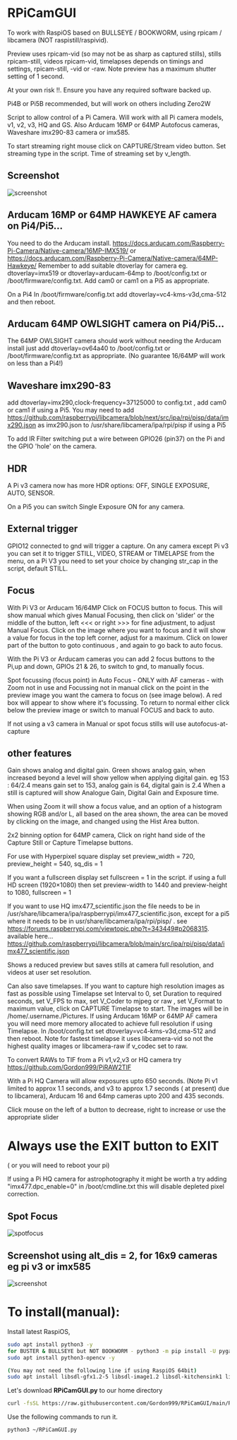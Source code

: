 # RPiCamGUI

To work with RaspiOS based on BULLSEYE / BOOKWORM, using rpicam / libcamera (NOT raspistill/raspivid).

Preview uses rpicam-vid (so may not be as sharp as captured stills), stills rpicam-still, videos rpicam-vid, timelapses depends on timings and settings, rpicam-still, -vid or -raw. Note preview has a maximum shutter setting of 1 second.

At your own risk !!. Ensure you have any required software backed up.

Pi4B or Pi5B recommended, but will work on others including Zero2W

Script to allow control of a Pi Camera. Will work with all Pi camera models, v1, v2, v3, HQ and GS. Also Arducam 16MP or 64MP Autofocus cameras, Waveshare imx290-83 camera or imx585.

To start streaming right mouse click on CAPTURE/Stream video button. Set streaming type in the script. 
Time of streaming set by v_length.

## Screenshot

![screenshot](screenshot.jpg)


## Arducam 16MP or 64MP HAWKEYE AF camera on Pi4/Pi5...

You need to do the Arducam install. https://docs.arducam.com/Raspberry-Pi-Camera/Native-camera/16MP-IMX519/ or https://docs.arducam.com/Raspberry-Pi-Camera/Native-camera/64MP-Hawkeye/ 
Remember to add suitable dtoverlay for camera eg. dtoverlay=imx519 or dtoverlay=arducam-64mp to /boot/config.txt or /boot/firmware/config.txt. Add cam0 or cam1 on a Pi5 as appropriate.

On a Pi4 In /boot/firmware/config.txt add  dtoverlay=vc4-kms-v3d,cma-512 and then reboot.


## Arducam 64MP OWLSIGHT camera on Pi4/Pi5...

The 64MP OWLSIGHT camera should work without needing the Arducam install just add dtoverlay=ov64a40 to /boot/config.txt or /boot/firmware/config.txt as appropriate. (No guarantee 16/64MP will work on less than a Pi4!)

## Waveshare imx290-83
add dtoverlay=imx290,clock-frequency=37125000 to config.txt , add cam0 or cam1 if using a Pi5.
You may need to add https://github.com/raspberrypi/libcamera/blob/next/src/ipa/rpi/pisp/data/imx290.json as imx290.json to /usr/share/libcamera/ipa/rpi/pisp if using a Pi5

To add IR Filter switching put a wire between GPIO26 (pin37) on the Pi and the GPIO 'hole' on the camera.

## HDR
A Pi v3 camera now has more HDR options: OFF, SINGLE EXPOSURE, AUTO, SENSOR.

On a Pi5 you can switch Single Exposure ON for any camera.

## External trigger
GPIO12 connected to gnd will trigger a capture. On any camera except Pi v3 you can set it to trigger STILL, VIDEO, STREAM or TIMELAPSE from the menu, on a Pi V3 you need to set your choice by changing str_cap in the script, default STILL.

## Focus

With Pi V3 or Arducam 16/64MP Click on FOCUS button to focus. This will show manual which gives Manual Focusing, then click on 'slider' or the middle of the button, left <<< or right >>> for fine adjustment, to adjust Manual Focus. Click on the image where you want to focus and it will show a value for focus in the top left corner, adjust for a maximum. Click on lower part of the button to goto continuous , and again to go back to auto focus.

With the Pi V3 or Arducam  cameras you can add 2 focus buttons to the Pi,up and down, GPIOs 21 & 26, to switch to gnd, to manually focus.

Spot focussing (focus point) in Auto Focus - ONLY with AF cameras - with Zoom not in use and Focussing not in manual click on the point in the preview image you want the camera to focus on (see image below). A red box will appear to show where it's focussing. To return to normal either click below the preview image or switch to manual FOCUS and back to auto.

If not using a v3 camera in Manual or spot focus stills will use autofocus-at-capture

## other features

Gain shows analog and digital gain. Green shows analog gain, when increased beyond a level will show yellow when applying digital gain.
eg 153 : 64/2.4 means gain set to 153, analog gain is 64, digital gain is 2.4
When a still is captured will show Analogue Gain, Digital Gain and Exposure time.

When using Zoom it will show a focus value, and an option of a histogram showing RGB and/or L, all based on the area shown, the area can be moved by clicking on the image, and changed using the Hist Area button.

2x2 binning option for 64MP camera, Click on right hand side of the Capture Still or Capture Timelapse buttons. 

For use with Hyperpixel square display set preview_width  = 720, preview_height = 540, sq_dis = 1 

If you want a fullscreen display set fullscreen = 1 in the script. if using a full HD screen (1920×1080) then set preview-width to 1440 and preview-height to 1080, fullscreen = 1

lf you want to use HQ imx477_scientific.json the file needs to be in /usr/share/libcamera/ipa/raspberrypi/imx477_scientific.json, except for a pi5 where it needs to be in usr/share/libcamera/ipa/rpi/pisp/ . see https://forums.raspberrypi.com/viewtopic.php?t=343449#p2068315. available here... https://github.com/raspberrypi/libcamera/blob/main/src/ipa/rpi/pisp/data/imx477_scientific.json

Shows a reduced preview but saves stills at camera full resolution, and videos at user set resolution.

Can also save timelapses. If you want to capture high resolution images as fast as possible using Timelapse set Interval to 0, set Duration to required seconds, set V_FPS to max, set V_Coder to mjpeg or raw , set V_Format to maximum value, click on CAPTURE Timelapse to start. The images will be in /home/.username./Pictures. If using Arducam 16MP or 64MP AF camera you will need more memory allocated to achieve full resolution if using Timelapse. In /boot/config.txt set dtoverlay=vc4-kms-v3d,cma-512 and then reboot. Note for fastest timelapse it uses libcamera-vid so not the highest quality images or libcamera-raw if v_codec set to raw.

To convert RAWs to TIF from a Pi v1,v2,v3 or HQ camera try https://github.com/Gordon999/PiRAW2TIF

With a Pi HQ Camera will allow exposures upto 650 seconds. (Note Pi v1 limited to approx 1.1 seconds, and v3 to approx 1.7 seconds ( at present) due to libcamera), Arducam 16 and 64mp cameras upto 200 and 435 seconds.

Click mouse on the left of a button to decrease, right to increase or use the appropriate slider

 # Always use the EXIT button to EXIT
 ( or you will need to reboot your pi)
 
lf using a Pi HQ camera for astrophotography it might be worth a try adding "imx477.dpc_enable=0" in /boot/cmdline.txt this will disable depleted pixel correction. 

## Spot Focus

![spotfocus](spotfocus.jpg)

## Screenshot using alt_dis = 2, for 16x9 cameras eg pi v3 or imx585

![screenshot](screenshot2.jpg)

# To install(manual):

Install latest RaspiOS,
```bash
sudo apt install python3 -y
for BUSTER & BULLSEYE but NOT BOOKWORM - python3 -m pip install -U pygame --user
sudo apt install python3-opencv -y

(You may not need the following line if using RaspiOS 64bit)
sudo apt install libsdl-gfx1.2-5 libsdl-image1.2 libsdl-kitchensink1 libsdl-mixer1.2 libsdl-sound1.2 libsdl-ttf2.0-0 libsdl1.2debian libsdl2-2.0-0 libsdl2-gfx-1.0-0 libsdl2-image-2.0-0 libsdl2-mixer-2.0-0 libsdl2-ttf-2.0-0 -y

```
Let's download **RPiCamGUI.py** to our home directory

```bash
curl -fsSL https://raw.githubusercontent.com/Gordon999/RPiCamGUI/main/RPiCamGUI.py -o ~/RPiCamGUI.py
```

Use the following commands to run it.
  
```bash
python3 ~/RPiCamGUI.py
```
